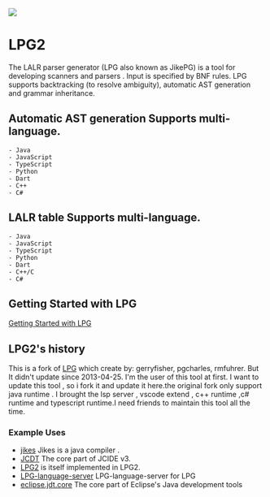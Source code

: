 [![](https://vsmarketplacebadge.apphb.com/version-short/kuafuwang.lpg-vscode.svg)](https://marketplace.visualstudio.com/items?itemName=kuafuwang.lpg-vscode)


# LPG2
The LALR parser generator (LPG also known as JikePG) is a tool for developing scanners and parsers . Input is specified by BNF rules. LPG supports backtracking (to resolve ambiguity), automatic AST generation and grammar inheritance.

##   Automatic AST generation Supports multi-language.
    - Java
    - JavaScript
    - TypeScript
    - Python
    - Dart
    - C++
    - C#

##  LALR table Supports multi-language.
    - Java
    - JavaScript
    - TypeScript
    - Python
    - Dart
    - C++/C
    - C#

## Getting Started with LPG

[Getting Started with LPG]( https://github.com/A-LPG/LPG2/tree/main/lpg-generator-templates-2.1.00/docs )

## LPG2's history
This is a fork of [LPG](https://sourceforge.net/projects/lpg/) which create  by: gerryfisher, pgcharles, rmfuhrer. But It didn't update 
since  2013-04-25. I'm the user of this tool at first. I want to update this tool , so i fork it and update it here.the original fork only support  java runtime . I brought the lsp server , vscode extend , c++ runtime ,c# runtime and typescript runtime.I need friends to maintain this tool all the time.

### Example Uses
- [jikes](http://jikes.sourceforge.net/) Jikes is a java compiler .
- [JCDT](https://github.com/kuafuwang/JCDT)  The core part of JCIDE v3.
- [LPG2](https://github.com/A-LPG/LPG2) is itself implemented in LPG2.
- [LPG-language-server](https://github.com/A-LPG/LPG-language-server) LPG-language-server for LPG
- [eclipse.jdt.core](https://github.com/eclipse/aspectj.eclipse.jdt.core)  The core part of Eclipse's Java development tools

